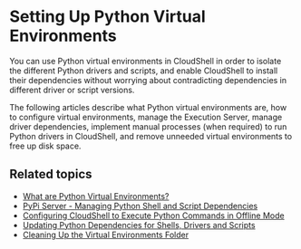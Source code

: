 # Setting Up Python Virtual Environments

You can use Python virtual environments in CloudShell in order to isolate the different Python drivers and scripts, and enable CloudShell to install their dependencies without worrying about contradicting dependencies in different driver or script versions.

The following articles describe what Python virtual environments are, how to configure virtual environments, manage the Execution Server, manage driver dependencies, implement manual processes (when required) to run Python drivers in CloudShell, and remove unneeded virtual environments to free up disk space.

## Related topics

- [What are Python Virtual Environments?](https://help.quali.com/Online%20Help/0.0/Portal/Content/Admn/Wht-r-Pyth-VEnvs.htm)
- [PyPi Server - Managing Python Shell and Script Dependencies](https://help.quali.com/Online%20Help/0.0/Portal/Content/Admn/Pyth-Cnfg-Mds.htm)
- [Configuring CloudShell to Execute Python Commands in Offline Mode](https://help.quali.com/Online%20Help/0.0/Portal/Content/Admn/Cnfgr-Pyth-Env-Wrk-Offln.htm)
- [Updating Python Dependencies for Shells, Drivers and Scripts](https://help.quali.com/Online%20Help/0.0/Portal/Content/Admn/Updt-Pyth-Libs.htm)
- [Cleaning Up the Virtual Environments Folder](https://help.quali.com/Online%20Help/0.0/Portal/Content/Admn/Cnfgr-Pyth-Env-Cleanup.htm)